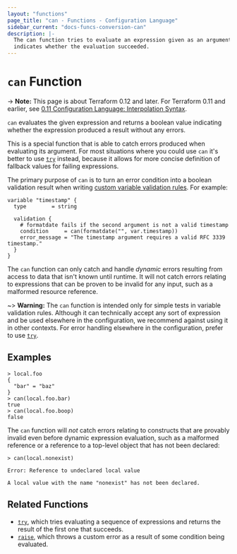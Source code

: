 ```yaml
---
layout: "functions"
page_title: "can - Functions - Configuration Language"
sidebar_current: "docs-funcs-conversion-can"
description: |-
  The can function tries to evaluate an expression given as an argument and
  indicates whether the evaluation succeeded.
---
```


# `can` Function

-> **Note:** This page is about Terraform 0.12 and later. For Terraform 0.11 and
earlier, see
[0.11 Configuration Language: Interpolation Syntax](../../configuration-0-11/interpolation.html).

`can` evaluates the given expression and returns a boolean value indicating
whether the expression produced a result without any errors.

This is a special function that is able to catch errors produced when evaluating
its argument. For most situations where you could use `can` it's better to use
[`try`](./try.html) instead, because it allows for more concise definition of
fallback values for failing expressions.

The primary purpose of `can` is to turn an error condition into a boolean
validation result when writing
[custom variable validation rules](../variables.html#custom-validation-rules).
For example:

```
variable "timestamp" {
  type        = string

  validation {
    # formatdate fails if the second argument is not a valid timestamp
    condition     = can(formatdate("", var.timestamp))
    error_message = "The timestamp argument requires a valid RFC 3339 timestamp."
  }
}
```

The `can` function can only catch and handle _dynamic_ errors resulting from
access to data that isn't known until runtime. It will not catch errors
relating to expressions that can be proven to be invalid for any input, such
as a malformed resource reference.

~> **Warning:** The `can` function is intended only for simple tests in
variable validation rules. Although it can technically accept any sort of
expression and be used elsewhere in the configuration, we recommend against
using it in other contexts. For error handling elsewhere in the configuration,
prefer to use [`try`](./try.html).

## Examples

```
> local.foo
{
  "bar" = "baz"
}
> can(local.foo.bar)
true
> can(local.foo.boop)
false
```

The `can` function will _not_ catch errors relating to constructs that are
provably invalid even before dynamic expression evaluation, such as a malformed
reference or a reference to a top-level object that has not been declared:

```
> can(local.nonexist)

Error: Reference to undeclared local value

A local value with the name "nonexist" has not been declared.
```

## Related Functions

* [`try`](./try.html), which tries evaluating a sequence of expressions and
  returns the result of the first one that succeeds.
* [`raise`](./raise.html), which throws a custom error as a result of some condition being
  evaluated.
